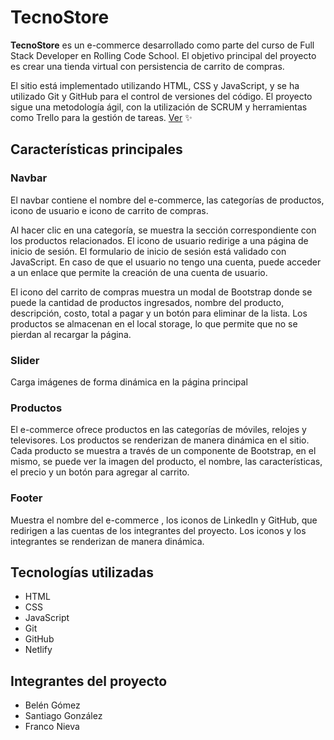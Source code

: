 # TecnoStore
**TecnoStore** es un e-commerce desarrollado como parte del curso de Full Stack Developer en Rolling Code School. El objetivo principal del proyecto es crear una tienda virtual con persistencia de carrito de compras.

El sitio está implementado utilizando HTML, CSS y JavaScript, y se ha utilizado Git y GitHub para el control de versiones del código. El proyecto sigue una metodología ágil, con la utilización de SCRUM y herramientas como Trello para la gestión de tareas.
[Ver](https://tecnostore-group2.netlify.app) ✨

## Características principales
### Navbar
El navbar contiene el nombre del e-commerce, las categorías de productos, icono de usuario e icono de carrito de compras.

Al hacer clic en una categoría, se muestra la sección correspondiente con los productos relacionados. El icono de usuario redirige a una página de inicio de sesión. El formulario de inicio de sesión está validado con JavaScript. En caso de que el usuario no tengo una cuenta, puede acceder a un enlace que permite la creación de una cuenta de usuario.

El icono del carrito de compras muestra un modal de Bootstrap donde se puede la cantidad de productos ingresados, nombre del producto, descripción, costo, total a pagar y un botón para eliminar de la lista. Los productos se almacenan en el local storage, lo que permite que no se pierdan al recargar la página.

### Slider
Carga imágenes de forma dinámica en la página principal

### Productos

El e-commerce ofrece productos en las categorías de móviles, relojes y televisores. Los productos se renderizan de manera dinámica en el sitio. Cada producto se muestra a través de un componente de Bootstrap, en el mismo, se puede ver la imagen del producto, el nombre, las características, el precio y un botón para agregar al carrito.

### Footer
Muestra el nombre del e-commerce , los iconos de LinkedIn y GitHub, que redirigen a las cuentas de los integrantes del proyecto. Los iconos y los integrantes se renderizan de manera dinámica.

## Tecnologías utilizadas
- HTML
- CSS
- JavaScript
- Git
- GitHub
- Netlify

## Integrantes del proyecto
- Belén Gómez
- Santiago González
- Franco Nieva
